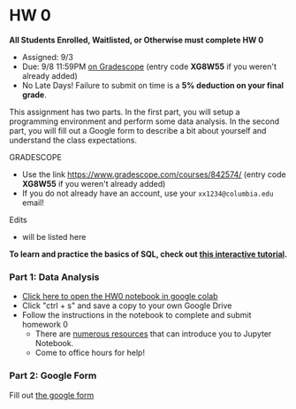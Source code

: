 # HW 0

**All Students Enrolled, Waitlisted, or Otherwise must complete HW 0**

* Assigned: 9/3
* Due: 9/8 11:59PM [on Gradescope](https://www.gradescope.com/courses/842574/) (entry code **XG8W55** if you weren't already added)
* No Late Days!   Failure to submit on time is a **5% deduction on your final grade**.

This assignment has two parts. In the first part, you will setup a programming environment and perform some data analysis. In the second part, you will fill out a Google form to describe a bit about yourself and understand the class expectations.

GRADESCOPE

* Use the link https://www.gradescope.com/courses/842574/ (entry code **XG8W55** if you weren't already added)
* If you do not already have an account, use your `xx1234@columbia.edu` email!


Edits 

* will be listed here

**To learn and practice the basics of SQL, check out [this interactive tutorial](https://www.sql-practice.com/).**


### Part 1: Data Analysis

* [Click here to open the HW0 notebook in google colab](https://colab.research.google.com/github/w4111/hw0/blob/master/hw0.ipynb)
* Click "ctrl + s" and save a copy to your own Google Drive
* Follow the instructions in the notebook to complete and submit homework 0
   * There are [numerous resources](https://www.google.com/search?q=jupyter%20tutorial) that can introduce you to Jupyter Notebook.
   * Come to office hours for help!


### Part 2: Google Form

Fill out [the google form](https://forms.gle/N3upEvkXaffVWAgY9)

